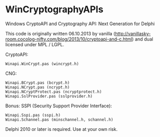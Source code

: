 # WinCryptographyAPIs
Windows CryptoAPI and Cryptography API: Next Generation for Delphi

This code is originally written 06.10.2013 by vanilla (http://vanillasky-room.cocolog-nifty.com/blog/2013/10/cryptoapi-and-c.html) and dual licensed under MPL / LGPL.

CryptoAPI:

    Winapi.WinCrypt.pas (wincrypt.h) 

CNG:

    Winapi.BCrypt.pas (bcrypt.h)
    Winapi.NCrypt.pas (ncrypt.h)
    Winapi.NCryptProtect.pas (ncryptprotect.h)
    Winapi.SslProvider.pas (sslprovider.h) 

Bonus: SSPI (Security Support Provider Interface):

    Winapi.Sspi.pas (sspi.h)
    Winapi.Schannel.pas (minschannel.h, schannel.h) 

Delphi 2010 or later is required. Use at your own risk.
